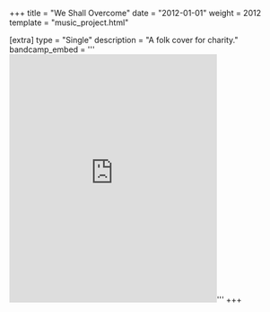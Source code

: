 +++
title = "We Shall Overcome"
date = "2012-01-01"
weight = 2012
template = "music_project.html"

[extra]
type = "Single"
description = "A folk cover for charity."
bandcamp_embed = '''<iframe style="border: 0; width: 100%; height: 442px; max-width: 370px;" src="https://bandcamp.com/EmbeddedPlayer/track=2511502892/size=large/bgcol=ffffff/linkcol=0687f5/tracklist=false/transparent=true/" seamless><a href="http://Junebash.bandcamp.com/track/we-shall-overcome">We Shall Overcome by June Bash</a></iframe>'''
+++

